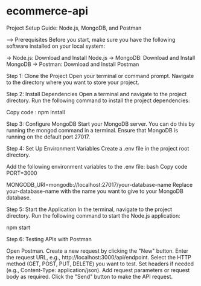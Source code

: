 # ecommerce-api

Project Setup Guide: Node.js, MongoDB, and Postman

--> Prerequisites
Before you start, make sure you have the following software installed on your local system:

-> Node.js: Download and Install Node.js
-> MongoDB: Download and Install MongoDB
-> Postman: Download and Install Postman

Step 1: Clone the Project
Open your terminal or command prompt.
Navigate to the directory where you want to store your project.

Step 2: Install Dependencies
Open a terminal and navigate to the project directory.
Run the following command to install the project dependencies:

Copy code :
npm install

Step 3: Configure MongoDB
Start your MongoDB server. You can do this by running the mongod command in a terminal.
Ensure that MongoDB is running on the default port 27017.

Step 4: Set Up Environment Variables
Create a .env file in the project root directory.

Add the following environment variables to the .env file:
bash
Copy code
PORT=3000

MONGODB_URI=mongodb://localhost:27017/your-database-name
Replace your-database-name with the name you want to give to your MongoDB database.

Step 5: Start the Application
In the terminal, navigate to the project directory.
Run the following command to start the Node.js application:


npm start

Step 6: Testing APIs with Postman

Open Postman.
Create a new request by clicking the "New" button.
Enter the request URL, e.g., http://localhost:3000/api/endpoint.
Select the HTTP method (GET, POST, PUT, DELETE) you want to test.
Set headers if needed (e.g., Content-Type: application/json).
Add request parameters or request body as required.
Click the "Send" button to make the API request.
